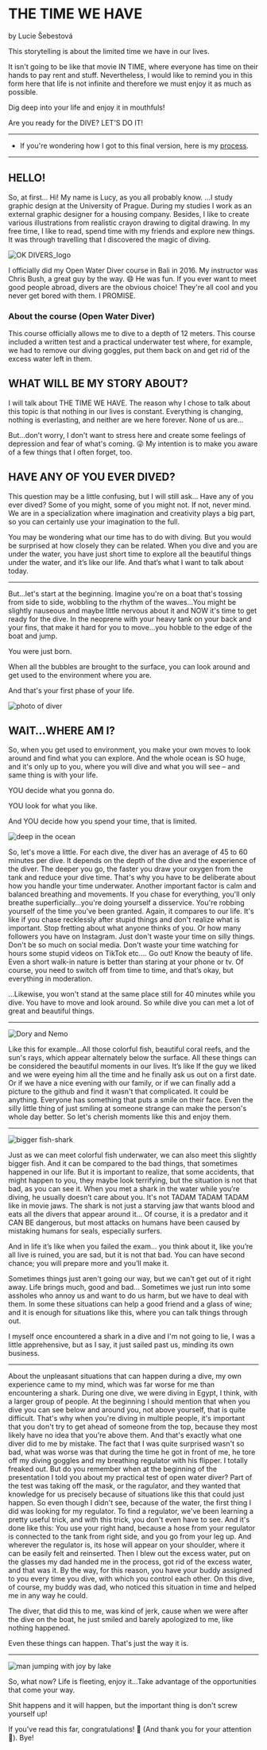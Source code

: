 # THE TIME WE HAVE
by Lucie Šebestová

This storytelling is about the limited time we have in our lives. 

It isn't going to be like that movie IN TIME, where everyone has time on their hands to pay rent and stuff.
Nevertheless, I would like to remind you in this form here that life is not infinite and therefore we must enjoy it as much as possible. 


Dig deep into your life and enjoy it in mouthfuls!


Are you ready for the DIVE?
LET'S DO IT!

- - -

- If you're wondering how I got to this final version, here is my [process](process.md).

- - -

## HELLO!
So, at first… Hi! My name is Lucy, as you all probably know.
…I study graphic design at the University of Prague. During my studies I work as an external graphic designer for a housing company. Besides, I like to create various illustrations from realistic crayon drawing to digital drawing. 
In my free time, I like to read, spend time with my friends and explore new things.
It was through travelling that I discovered the magic of diving. 

![OK DIVERS_logo](square_logo_b_variation11.png)

I officially did my Open Water Diver course in Bali in 2016. 
My instructor was Chris Bush, a great guy by the way. 😄
He was fun. If you ever want to meet good people abroad, divers are the obvious choice!
They're all cool and you never get bored with them. I PROMISE. 

### About the course (Open Water Diver)
This course officially allows me to dive to a depth of 12 meters. This course included a written test and a practical underwater test where, for example, we had to remove our diving goggles, put them back on and get rid of the excess water left in them.

## WHAT WILL BE MY STORY ABOUT?
I will talk about THE TIME WE HAVE. The reason why I chose to talk about this topic is that nothing in our lives is constant. Everything is changing, nothing is everlasting, and neither are we here forever. None of us are…

But…don't worry, I don't want to stress here and create some feelings of depression and fear of what's coming. 😜 My intention is to make you aware of a few things that I often forget, too. 

## HAVE ANY OF YOU EVER DIVED? 
This question may be a little confusing, but I will still ask... Have any of you ever dived?
Some of you might, some of you might not. If not, never mind. We are in a specialization where imagination and creativity plays a big part, so you can certainly use your imagination to the full.


You may be wondering what our time has to do with diving. But you would be surprised at how closely they can be related.
When you dive and you are under the water, you have just short time to explore all the beautiful things under the water, and it’s like our life. 
And that’s what I want to talk about today.

- - -

But…let's start at the beginning. Imagine you're on a boat that's tossing from side to side, wobbling to the rhythm of the waves...You might be slightly nauseous and maybe little nervous about it and NOW it's time to get ready for the dive.
In the neoprene with your heavy tank on your back and your fins, that make it hard for you to move…you hobble to the edge of the boat and jump. 

You were just born. 

When all the bubbles are brought to the surface, you can look around and get used to the environment where you are. 

And that's your first phase of your life. 

![photo of diver](scuba-diving.png)

## WAIT…WHERE AM I?
So, when you get used to environment, you make your own moves to look around and find what you can explore. And the whole ocean is SO huge, and it's only up to you, where you will dive and what you will see – and same thing is with your life.

YOU decide what you gonna do.

YOU look for what you like.

And YOU decide how you spend your time, that is limited. 

![deep in the ocean](aquarium-night-time.jpg)

So, let's move a little. For each dive, the diver has an average of 45 to 60 minutes per dive. It depends on the depth of the dive and the experience of the diver.
The deeper you go, the faster you draw your oxygen from the tank and reduce your dive time. That's why you have to be deliberate about how you handle your time underwater. Another important factor is calm and balanced breathing and movements. If you chase for everything, you'll only breathe superficially…you're doing yourself a disservice. You're robbing yourself of the time you've been granted. 
Again, it compares to our life. It's like if you chase recklessly after stupid things and don't realize what is important. Stop fretting about what anyone thinks of you. Or how many followers you have on Instagram. Just don't waste your time on silly things. 
Don't be so much on social media. Don't waste your time watching for hours some stupid videos on TikTok etc.… Go out! Know the beauty of life. Even a short walk-in nature is better than staring at your phone or tv. Of course, you need to switch off from time to time, and that’s okay, but everything in moderation.

…Likewise, you won't stand at the same place still for 40 minutes while you dive. You have to move and look around. So while dive you can met a lot of great and beautiful things.

- - -

![Dory and Nemo](clownfish-ctenochaetus-tominiensis-blue-malawi-cichlids-swimming-near-coral-duncan.jpg)

Like this for example…All those colorful fish, beautiful coral reefs, and the sun's rays, which appear alternately below the surface. All these things can be considered the beautiful moments in our lives.
It’s like If the guy we liked and we were eyeing him all the time and he finally ask us out on a first date.
Or if we have a nice evening with our family, or if we can finally add a picture to the github and find it wasn't that complicated. 
It could be anything. Everyone has something that puts a smile on their face. Even the silly little thing of just smiling at someone strange can make the person's whole day better.
So let's cherish moments like this and enjoy them.

- - -

![bigger fish-shark](image.jpg)

Just as we can meet colorful fish underwater, we can also meet this slightly bigger fish.
And it can be compared to the bad things, that sometimes happened in our life. 
But it is important to realize, that some accidents, that might happen to you, they maybe look terrifying, but the situation is not that bad, as you can see it.
When you met a shark in the water while you’re diving, he usually doesn’t care about you. It's not TADAM TADAM TADAM like in movie jaws. The shark is not just a starving jaw that wants blood and eats all the divers that appear around it... Of course, it is a predator and it CAN BE dangerous, but most attacks on humans have been caused by mistaking humans for seals, especially surfers.

And in life it’s like when you failed the exam… you think about it, like you’re all live is ruined, you are sad, but it is not that bad. You can have second chance; you will prepare more and you’ll make it.

Sometimes things just aren't going our way, but we can't get out of it right away.
Life brings much, good and bad... Sometimes we just run into some assholes who annoy us and want to do us harm, but we have to deal with them.
In some these situations can help a good friend and a glass of wine; and it is enough for situations like this, where you can talk things through out. 

I myself once encountered a shark in a dive and I'm not going to lie, I was a little apprehensive, but as I say, it just sailed past us, minding its own business.

- - -

About the unpleasant situations that can happen during a dive, my own experience came to my mind, which was far worse for me than encountering a shark. 
During one dive, we were diving in Egypt, I think, with a larger group of people.
At the beginning I should mention that when you dive you can see below and around you, not above yourself, that is quite difficult.
That's why when you're diving in multiple people, it's important that you don't try to get ahead of someone from the top, because they most likely have no idea that you're above them. 
And that's exactly what one diver did to me by mistake. The fact that I was quite surprised wasn't so bad, what was worse was that during the time he got in front of me, he tore off my diving goggles and my breathing regulator with his flipper. 
I totally freaked out. But do you remember when at the beginning of the presentation I told you about my practical test of open water diver? 
Part of the test was taking off the mask, or the ragulator, and they wanted that knowledge for us precisely because of situations like this that could just happen.
So even though I didn't see, because of the water, the first thing I did was looking for my regulator.
To find a regulator, we've been learning a pretty useful trick, and with this trick, you don't even have to see. 
And it's done like this: You use your right hand, because a hose from your regulator is connected to the tank from right side, and you go from your leg up. 
And wherever the regulator is, its hose will appear on your shoulder, where it can be easily felt and reinserted. 
Then I blew out the excess water, put on the glasses my dad handed me in the process, got rid of the excess water, and that was it. 
By the way, for this reason, you have your buddy assigned to you every time you dive, with which you control each other. On this dive, of course, my buddy was dad, who noticed this situation in time and helped me in any way he could.

The diver, that did this to me, was kind of jerk, cause when we were after the dive on the boat, he just smiled and barely apologized to me, like nothing happened. 


Even these things can happen. That's just the way it is. 

- - -

![man jumping with joy by lake](man-jumping-with-joy-by-lake.jpg)

So, what now? 
Life is fleeting, enjoy it…Take advantage of the opportunities that come your way.


Shit happens and it will happen, but the important thing is don't screw yourself up!


If you've read this far, congratulations! 🥳 (And thank you for your attention 🥹).
Bye!

